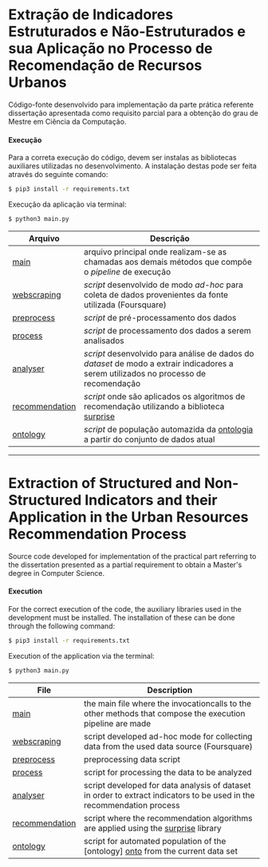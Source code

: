 # Extração de Indicadores Estruturados e Não-Estruturados e sua Aplicação no Processo de Recomendação de Recursos Urbanos

Código-fonte desenvolvido para implementação da parte prática referente dissertação apresentada como requisito parcial
para a obtenção do grau de Mestre em Ciência da Computação.

#### Execução
Para a correta execução do código, devem ser instalas as bibliotecas auxiliares utilizadas no desenvolvimento. A instalação destas pode ser feita através do seguinte comando:

```sh
$ pip3 install -r requirements.txt
```

Execução da aplicação via terminal:

```sh
$ python3 main.py
```

| Arquivo | Descrição |
| ------ | ------ |
| [main][mainfile] | arquivo principal onde realizam-se as chamadas aos demais métodos que compõe o *pipeline* de execução|
| [webscraping][webscrapingfile] | *script* desenvolvido de modo *ad-hoc* para coleta de dados provenientes da fonte utilizada (Foursquare)|
| [preprocess][preprocessfile] | *script* de pré-processamento dos dados |
| [process][processfile] | *script* de processamento dos dados a serem analisados |
| [analyser][analyserfile] | *script* desenvolvido para análise de dados do *dataset* de modo a extrair indicadores a serem utilizados no processo de recomendação |
| [recommendation][recommendationfile] | *script* onde são aplicados os algoritmos de recomendação utilizando a biblioteca [surprise][surpriselib] |
| [ontology][ontologyfile] | *script* de população automazida da [ontologia][onto] a partir do conjunto de dados atual|


***


# Extraction of Structured and Non-Structured Indicators and their Application in the Urban Resources Recommendation Process

Source code developed for implementation of the practical part referring to the dissertation presented as a partial requirement to obtain a Master's degree in Computer Science.

#### Execution
For the correct execution of the code, the auxiliary libraries used in the development must be installed. The installation of these can be done through the following command:

```sh
$ pip3 install -r requirements.txt
```

Execution of the application via the terminal:

```sh
$ python3 main.py
```

| File | Description |
| ------ | ------ |
| [main][mainfile] | the main file where the invocationcalls to the other methods that compose the execution pipeline are made|
| [webscraping][webscrapingfile] | script developed ad-hoc mode for collecting data from the used data source (Foursquare) |
| [preprocess][preprocessfile] | preprocessing data script |
| [process][processfile] |  script for processing the data to be analyzed |
| [analyser][analyserfile] | script developed for data analysis of dataset in order to extract indicators to be used in the recommendation process |
| [recommendation][recommendationfile] |  script where the recommendation algorithms are applied using the [surprise][surpriselib] library |
| [ontology][ontologyfile] | script for automated population of the [ontology] [onto] from the current data set|


[mainfile]: <https://github.com/brendasalenave/dissertacao/blob/master/main.py>
[webscrapingfile]: <https://github.com/brendasalenave/dissertacao/blob/master/webscraping.py>
[preprocessfile]: <https://github.com/brendasalenave/dissertacao/blob/master/preprocess.py>
[processfile]: <https://github.com/brendasalenave/dissertacao/blob/master/process.py>
[analyserfile]: <https://github.com/brendasalenave/dissertacao/blob/master/analyser.py>
[recommendationfile]: <https://github.com/brendasalenave/dissertacao/blob/master/recommendation.py>
[ontologyfile]: <https://github.com/brendasalenave/dissertacao/blob/master/ontology.py>
[onto]: <https://github.com/brendasalenave/dissertacao/blob/master/ontology.py>
[surpriselib]: <http://surpriselib.com>

